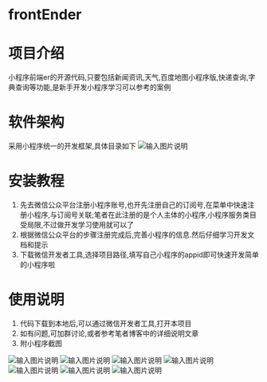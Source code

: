 # frontEnder
# 项目介绍
小程序前端er的开源代码,只要包括新闻资讯,天气,百度地图小程序版,快递查询,字典查询等功能,是新手开发小程序学习可以参考的案例
# 软件架构
采用小程序统一的开发框架,具体目录如下
![输入图片说明](https://images.gitee.com/uploads/images/2018/0828/160612_b3a5fd42_1356068.png "屏幕截图.png")
  
# 安装教程
1.	先去微信公众平台注册小程序账号,也开先注册自己的订阅号,在菜单中快速注册小程序,与订阅号关联;笔者在此注册的是个人主体的小程序,小程序服务类目受局限,不过做开发学习使用就可以了
2.	根据微信公众平台的步骤注册完成后,完善小程序的信息.然后仔细学习开发文档和提示
3.	下载微信开发者工具,选择项目路径,填写自己小程序的appid即可快速开发简单的小程序啦
# 使用说明
1.	代码下载到本地后,可以通过微信开发者工具,打开本项目
2.	如有问题,可加群讨论,或者参考笔者博客中的详细说明文章
3.	附小程序截图


![输入图片说明](https://images.gitee.com/uploads/images/2018/0828/160628_535a426e_1356068.png "屏幕截图.png")
![输入图片说明](https://images.gitee.com/uploads/images/2018/0828/160637_e4a6ead9_1356068.png "屏幕截图.png")
![输入图片说明](https://images.gitee.com/uploads/images/2018/0828/160901_0e67667f_1356068.png "屏幕截图.png")
![输入图片说明](https://images.gitee.com/uploads/images/2018/0828/160703_804a35e8_1356068.png "屏幕截图.png")
![输入图片说明](https://images.gitee.com/uploads/images/2018/0828/160715_47d93c53_1356068.png "屏幕截图.png")
![输入图片说明](https://images.gitee.com/uploads/images/2018/0828/160722_d319e72b_1356068.png "屏幕截图.png")
![输入图片说明](https://images.gitee.com/uploads/images/2018/0828/160730_0b09f4ac_1356068.png "屏幕截图.png")
           
